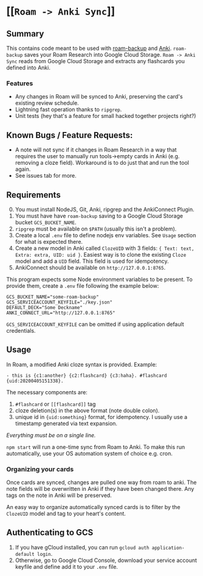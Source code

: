 # [[`Roam -> Anki Sync`]]

## Summary

This contains code meant to be used with [roam-backup](https://github.com/chronologos/roam-backup) and [Anki](https://ankiweb.net/). `roam-backup` saves your Roam Research into Google Cloud Storage. `Roam -> Anki Sync` reads from Google Cloud Storage and extracts any flashcards you defined into Anki.

### Features

- Any changes in Roam will be synced to Anki, preserving the card's existing review schedule.
- Lightning fast operation thanks to `ripgrep`.
- Unit tests (hey that's a feature for small hacked together projects right?)

## Known Bugs / Feature Requests:

- A note will not sync if it changes in Roam Research in a way that requires the user to manually run tools->empty cards in Anki (e.g. removing a cloze field). Workaround is to do just that and run the tool again.
- See issues tab for more.

## Requirements

0. You must install NodeJS, Git, Anki, ripgrep and the AnkiConnect Plugin.
1. You must have have `roam-backup` saving to a Google Cloud Storage bucket `GCS_BUCKET_NAME`.
2. `ripgrep` must be available on `$PATH` (usually this isn't a problem).
3. Create a local `.env` file to define nodejs env variables. See `Usage` section for what is expected there.
4. Create a new model in Anki called `ClozeUID` with 3 fields: `{ Text: text, Extra: extra, UID: uid }`. Easiest way is to clone the existing `Cloze` model and add a `UID` field. This field is used for idempotency.
5. AnkiConnect should be available on `http://127.0.0.1:8765`.

This program expects some Node environment variables to be present. To provide them, create a `.env` file following the example below:

```
GCS_BUCKET_NAME="some-roam-backup"
GCS_SERVICEACCOUNT_KEYFILE="./key.json"
DEFAULT_DECK="Some Deckname"
ANKI_CONNECT_URL="http://127.0.0.1:8765"
```

`GCS_SERVICEACCOUNT_KEYFILE` can be omitted if using application default credentials.

## Usage

In Roam, a modified Anki cloze syntax is provided. Example:

```
- this is {c1:another} {c2:flashcard} {c3:haha}. #flashcard {uid:20200405151338}.
```

The necessary components are:

1. `#flashcard` or `[[flashcard]]` tag
2. cloze deletion(s) in the above format (note double colon).
3. unique id in `{uid:something}` format, for idempotency. I usually use a timestamp generated via text expansion.

_Everything must be on a single line._

`npm start` will run a one-time sync from Roam to Anki. To make this run automatically, use your OS automation system of choice e.g. cron.

### Organizing your cards
Once cards are synced, changes are pulled one way from roam to anki. The note fields will be overwritten in Anki if they have been changed there. Any tags on the note in Anki will be preserved.

An easy way to organize automatically synced cards is to filter by the `ClozeUID` model and tag to your heart's content.

## Authenticating to GCS

1. If you have gCloud installed, you can run `gcloud auth application-default login`.
2. Otherwise, go to Google Cloud Console, download your service account keyfile and define add it to your `.env` file.
